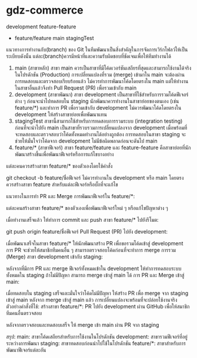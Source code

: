 # gdz-commerce
development
feature-feature
* feature/feature
main
stagingTest

แนวทางการทำงานกับ(branch) ของ Git ในทีมพัฒนาเป็นสิ่งสำคัญในการจัดการเวิร์กโฟลว์ให้เป็นระเบียบดังนั้น แต่ละ(branch)ควรมีหน้าที่และความรับผิดชอบที่ชัดเจนเพื่อให้ทีมทำงานได้
1. main (สาขาหลัก)
สาขา main ควรเป็นสาขาที่มีโค้ดเวอร์ชันเสถียรที่สุดและสามารถใช้งานได้จริงในโปรดักชัน (Production)
การเปลี่ยนแปลงที่รวม (merge) เข้ามาใน main จะต้องผ่านการทดสอบและตรวจสอบเรียบร้อยแล้ว
ไม่ควรทำการพัฒนาโค้ดโดยตรงใน main แต่ให้ทำงานในสาขาอื่นแล้วจึงทำ Pull Request (PR) เพื่อรวมเข้ากับ main
2. development (สาขาพัฒนา)
สาขา development เป็นสาขาที่ใช้สำหรับการรวมโค้ดฟีเจอร์ต่าง ๆ ก่อนจะนำไปทดสอบใน staging
นักพัฒนาควรทำงานในสาขาย่อยของตนเอง (เช่น feature/*) และทำการ PR เพื่อรวมเข้ากับ development
ไม่ควรพัฒนาโค้ดโดยตรงใน development ให้สร้างสาขาย่อยเพื่อพัฒนาแทน
3. stagingTest
สาขานี้สามารถใช้สำหรับการทดสอบการรวมระบบ (integration testing) ก่อนที่จะนำไปยัง main
เป็นสาขาที่รวบรวมการเปลี่ยนแปลงจาก development เมื่อพร้อมที่จะทดสอบและตรวจสอบว่าโค้ดทั้งหมดทำงานได้อย่างถูกต้อง
การทดสอบในสาขา staging จะช่วยให้มั่นใจว่าโค้ดจาก development ไม่มีข้อผิดพลาดก่อนจะดันไป main
4. feature/* (สาขาฟีเจอร์)
สาขา feature/feature และ feature-feature คือสาขาย่อยที่นักพัฒนาสร้างขึ้นเพื่อพัฒนาฟีเจอร์หรือการแก้ไขบางอย่าง

แต่ละคนควรสร้างสาขา feature/* ของตัวเองโดยใช้คำสั่ง

git checkout -b feature/ชื่อฟีเจอร์
ไม่ควรทำงานใน development หรือ main โดยตรง ควรสร้างสาขา feature สำหรับแต่ละฟีเจอร์หรือบั๊กที่จะแก้ไข

แนวทางในการทำ PR และ Merge
การพัฒนาฟีเจอร์ใน feature/*:

แต่ละคนสร้างสาขา feature/* ของตัวเองเพื่อพัฒนาฟีเจอร์ใหม่ ๆ หรือแก้ไขปัญหาต่าง ๆ

เมื่อทำงานเสร็จแล้ว ให้ทำการ commit และ push สาขา feature/* ไปยังรีโมต:

git push origin feature/ชื่อฟีเจอร์
Pull Request (PR) ไปยัง development:

เมื่อพัฒนาเสร็จในสาขา feature/* ให้นักพัฒนาสร้าง PR เพื่อขอรวมโค้ดเข้าสู่ development
การ PR จะช่วยให้สมาชิกทีมคนอื่น ๆ สามารถตรวจสอบโค้ดก่อนที่จะทำการ merge
การรวม (Merge) สาขา development เข้ากับ staging:

หลังจากที่มีการ PR และ merge ฟีเจอร์ทั้งหมดเข้าใน development ให้ทำการทดสอบระบบทั้งหมดใน staging
ถ้าไม่มีปัญหา สามารถ merge เข้าสู่ main ได้
การ PR และ Merge เข้าสู่ main:

เมื่อทดสอบใน staging เสร็จและมั่นใจว่าโค้ดไม่มีปัญหา ให้สร้าง PR เพื่อ merge จาก staging เข้าสู่ main
หลังจาก merge เข้าสู่ main แล้ว การเปลี่ยนแปลงจะพร้อมที่จะปล่อยใช้งานจริง
ตัวอย่างคำสั่งที่ใช้:
สร้างสาขา feature/*:
PR ไปยัง development ผ่าน GitHub เพื่อให้สมาชิกทีมคนอื่นตรวจสอบ

หลังจากตรวจสอบและทดสอบเสร็จ ให้ merge เข้า main ผ่าน PR จาก staging

สรุป:
main: สาขาโค้ดเสถียรสำหรับการใช้งานในโปรดักชัน
development: สาขารวมฟีเจอร์ที่อยู่ระหว่างการพัฒนา
staging: สาขาทดสอบก่อนนำไปใช้ในโปรดักชัน
feature/*: สาขาสำหรับการพัฒนาฟีเจอร์แต่ละอัน